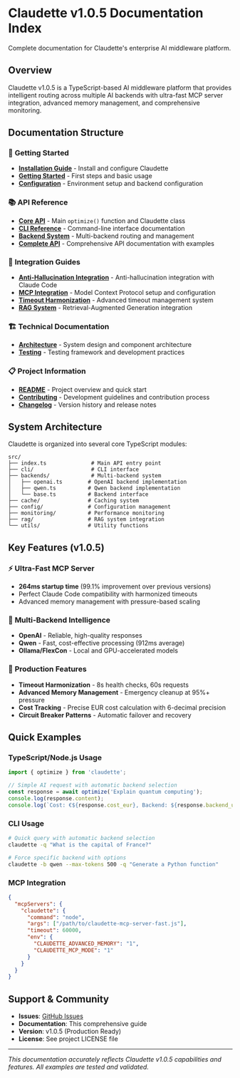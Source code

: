 # Claudette v1.0.5 Documentation Index

Complete documentation for Claudette's enterprise AI middleware platform.

## Overview

Claudette v1.0.5 is a TypeScript-based AI middleware platform that provides intelligent routing across multiple AI backends with ultra-fast MCP server integration, advanced memory management, and comprehensive monitoring.

## Documentation Structure

### 🚀 **Getting Started**
- **[Installation Guide](guides/installation.md)** - Install and configure Claudette
- **[Getting Started](guides/getting-started.md)** - First steps and basic usage
- **[Configuration](guides/configuration.md)** - Environment setup and backend configuration

### 📚 **API Reference**
- **[Core API](api/core-api.md)** - Main `optimize()` function and Claudette class
- **[CLI Reference](api/cli-reference.md)** - Command-line interface documentation
- **[Backend System](api/backends.md)** - Multi-backend routing and management
- **[Complete API](API.md)** - Comprehensive API documentation with examples

### 🔧 **Integration Guides**
- **[Anti-Hallucination Integration](anti-hallucination-integration-guide.md)** - Anti-hallucination integration with Claude Code
- **[MCP Integration](mcp-integration.md)** - Model Context Protocol setup and configuration
- **[Timeout Harmonization](timeout-harmonization.md)** - Advanced timeout management system
- **[RAG System](rag-system.md)** - Retrieval-Augmented Generation integration

### 🏗️ **Technical Documentation**
- **[Architecture](technical/ARCHITECTURE.md)** - System design and component architecture
- **[Testing](development/testing.md)** - Testing framework and development practices

### 📋 **Project Information**
- **[README](README.md)** - Project overview and quick start
- **[Contributing](CONTRIBUTING.md)** - Development guidelines and contribution process
- **[Changelog](changelog.md)** - Version history and release notes

## System Architecture

Claudette is organized into several core TypeScript modules:

```
src/
├── index.ts              # Main API entry point
├── cli/                  # CLI interface
├── backends/             # Multi-backend system
│   ├── openai.ts        # OpenAI backend implementation  
│   ├── qwen.ts          # Qwen backend implementation
│   └── base.ts          # Backend interface
├── cache/               # Caching system
├── config/              # Configuration management
├── monitoring/          # Performance monitoring
├── rag/                 # RAG system integration
└── utils/               # Utility functions
```

## Key Features (v1.0.5)

### ⚡ **Ultra-Fast MCP Server**
- **264ms startup time** (99.1% improvement over previous versions)
- Perfect Claude Code compatibility with harmonized timeouts
- Advanced memory management with pressure-based scaling

### 🤖 **Multi-Backend Intelligence**
- **OpenAI** - Reliable, high-quality responses
- **Qwen** - Fast, cost-effective processing (912ms average)
- **Ollama/FlexCon** - Local and GPU-accelerated models

### 🎯 **Production Features**
- **Timeout Harmonization** - 8s health checks, 60s requests
- **Advanced Memory Management** - Emergency cleanup at 95%+ pressure
- **Cost Tracking** - Precise EUR cost calculation with 6-decimal precision
- **Circuit Breaker Patterns** - Automatic failover and recovery

## Quick Examples

### TypeScript/Node.js Usage
```typescript
import { optimize } from 'claudette';

// Simple AI request with automatic backend selection
const response = await optimize('Explain quantum computing');
console.log(response.content);
console.log(`Cost: €${response.cost_eur}, Backend: ${response.backend_used}`);
```

### CLI Usage
```bash
# Quick query with automatic backend selection
claudette -q "What is the capital of France?"

# Force specific backend with options
claudette -b qwen --max-tokens 500 -q "Generate a Python function"
```

### MCP Integration
```json
{
  "mcpServers": {
    "claudette": {
      "command": "node",
      "args": ["/path/to/claudette-mcp-server-fast.js"],
      "timeout": 60000,
      "env": {
        "CLAUDETTE_ADVANCED_MEMORY": "1",
        "CLAUDETTE_MCP_MODE": "1"
      }
    }
  }
}
```

## Support & Community

- **Issues**: [GitHub Issues](https://github.com/RobLe3/claudette/issues)
- **Documentation**: This comprehensive guide
- **Version**: v1.0.5 (Production Ready)
- **License**: See project LICENSE file

---

*This documentation accurately reflects Claudette v1.0.5 capabilities and features. All examples are tested and validated.*